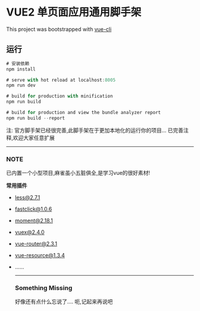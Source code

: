 # VUE2  单页面应用通用脚手架

This project was bootstrapped with [vue-cli](https://www.npmjs.com/package/vue-cli)

## 运行

``` javascript
# 安装依赖
npm install 

# serve with hot reload at localhost:8005
npm run dev

# build for production with minification
npm run build

# build for production and view the bundle analyzer report
npm run build --report
```

注: 官方脚手架已经很完善,此脚手架在于更加本地化的运行你的项目...    已完善注释,欢迎大家任意扩展

------

### NOTE

已内置一个小型项目,麻雀虽小五脏俱全,是学习vue的很好素材!

**常用插件**

- less@2.7.1

- fastclick@1.0.6

- moment@2.18.1

- vuex@2.4.0

- vue-router@2.3.1

- vue-resource@1.3.4

- ......

  ------

  ### Something Missing

  好像还有点什么忘说了....   呃,记起来再说吧

